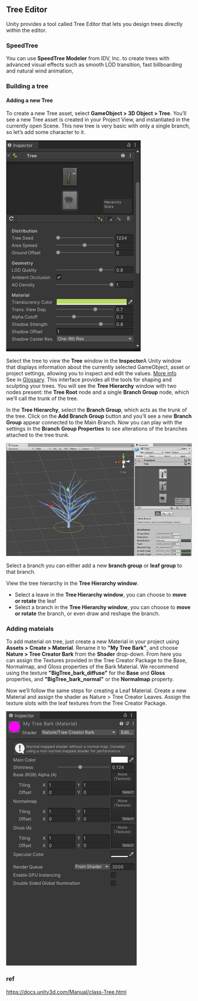 ## Tree Editor

Unity provides a tool called Tree Editor that lets you design trees directly within the editor.



### SpeedTree

You can use **SpeedTree Modeler** from IDV, Inc. to create trees with advanced visual effects such as smooth LOD
transition, fast billboarding and natural wind animation,
 
 
### Building a tree

#### Adding a new Tree
To create a new Tree asset, select **GameObject > 3D Object > Tree**. You’ll see a new Tree asset is created in your Project View, and instantiated in the currently open Scene. This new tree is very basic with only a single branch, so let’s add some character to it.


![](./img/tree_inspector.png)

Select the tree to view the **Tree** window in the **Inspector**A Unity window that displays information about the currently selected GameObject, asset or project settings, allowing you to inspect and edit the values. [More info](https://docs.unity3d.com/Manual/tree-FirstTree.htmlUsingTheInspector.html)  
See in [Glossary](https://docs.unity3d.com/Manual/tree-FirstTree.htmlGlossary.html#Inspector). This interface provides all the tools for shaping and sculpting your trees. You will see the **Tree Hierarchy** window with two nodes present: the **Tree Root** node and a single **Branch Group** node, which we’ll call the trunk of the tree.

In the **Tree Hierarchy**, select the **Branch Group**, which acts as the trunk of the tree. Click on the **Add Branch Group** button and you’ll see a new **Branch Group** appear connected to the Main Branch. Now you can play with the settings in the **Branch** **Group Properties** to see alterations of the branches attached to the tree trunk.



![](./img/TreeCreator-AddingBranches1.jpg)


Select a branch you can either add a new **branch group** or **leaf group** to that branch. 

View the tree hierarchy in the **Tree Hierarchy window**.


- Select a leave in the **Tree Hierarchy window**, you can choose to **move or rotate** the leaf
- Select a branch in the **Tree Hierarchy window**, you can choose to **move or rotate** the branch, or even draw and reshape the branch.



### Adding mateials

To add material on tree, just create a new Material in your project using **Assets > Create > Material**. Rename it to **"My Tree Bark"**, and choose **Nature > Tree Creator Bark** from the **Shader** drop-down. From here you can assign the Textures
 provided in the Tree Creator Package to the Base, Normalmap, and Gloss properties of the Bark Material. We recommend using the texture **"BigTree_bark_diffuse"** for the **Base** and **Gloss** properties, and **"BigTree_bark_normal"** or the **Normalmap** property.

Now we’ll follow the same steps for creating a Leaf Material. Create a new Material and assign the shader as Nature > Tree Creator Leaves. Assign the texture slots with the leaf textures from the Tree Creator Package.

![](./img/Tree_material.png)


### ref 
https://docs.unity3d.com/Manual/class-Tree.html

